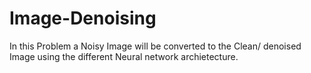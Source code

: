 # Image-Denoising
In this Problem a Noisy  Image  will be  converted  to  the  Clean/ denoised  Image using the  different  Neural  network archietecture.
